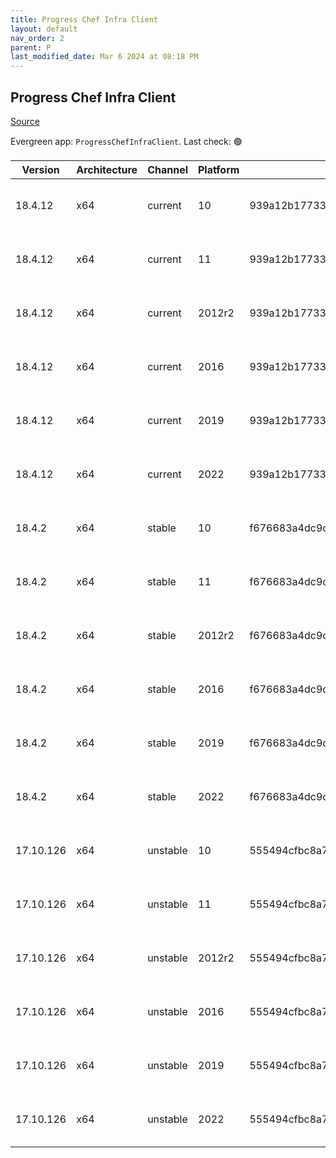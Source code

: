```yaml
---
title: Progress Chef Infra Client
layout: default
nav_order: 2
parent: P
last_modified_date: Mar 6 2024 at 08:18 PM
---
```


## Progress Chef Infra Client

[Source](https://www.chef.io/products/chef-infra)

Evergreen app: `ProgressChefInfraClient`. Last check: 🟢

| Version   | Architecture | Channel  | Platform | Sha256                                                           | URI                                                                                                                                                                                                            |
| --------- | ------------ | -------- | -------- | ---------------------------------------------------------------- | -------------------------------------------------------------------------------------------------------------------------------------------------------------------------------------------------------------- |
| 18.4.12   | x64          | current  | 10       | 939a12b17733741799778485463aaae690a4d2512cc2c9f78b812e010640675b | [https://packages.chef.io/files/current/chef/18.4.12/windows/10/chef-client-18.4.12-1-x64.msi](https://packages.chef.io/files/current/chef/18.4.12/windows/10/chef-client-18.4.12-1-x64.msi)                   |
| 18.4.12   | x64          | current  | 11       | 939a12b17733741799778485463aaae690a4d2512cc2c9f78b812e010640675b | [https://packages.chef.io/files/current/chef/18.4.12/windows/11/chef-client-18.4.12-1-x64.msi](https://packages.chef.io/files/current/chef/18.4.12/windows/11/chef-client-18.4.12-1-x64.msi)                   |
| 18.4.12   | x64          | current  | 2012r2   | 939a12b17733741799778485463aaae690a4d2512cc2c9f78b812e010640675b | [https://packages.chef.io/files/current/chef/18.4.12/windows/2012r2/chef-client-18.4.12-1-x64.msi](https://packages.chef.io/files/current/chef/18.4.12/windows/2012r2/chef-client-18.4.12-1-x64.msi)           |
| 18.4.12   | x64          | current  | 2016     | 939a12b17733741799778485463aaae690a4d2512cc2c9f78b812e010640675b | [https://packages.chef.io/files/current/chef/18.4.12/windows/2016/chef-client-18.4.12-1-x64.msi](https://packages.chef.io/files/current/chef/18.4.12/windows/2016/chef-client-18.4.12-1-x64.msi)               |
| 18.4.12   | x64          | current  | 2019     | 939a12b17733741799778485463aaae690a4d2512cc2c9f78b812e010640675b | [https://packages.chef.io/files/current/chef/18.4.12/windows/2019/chef-client-18.4.12-1-x64.msi](https://packages.chef.io/files/current/chef/18.4.12/windows/2019/chef-client-18.4.12-1-x64.msi)               |
| 18.4.12   | x64          | current  | 2022     | 939a12b17733741799778485463aaae690a4d2512cc2c9f78b812e010640675b | [https://packages.chef.io/files/current/chef/18.4.12/windows/2022/chef-client-18.4.12-1-x64.msi](https://packages.chef.io/files/current/chef/18.4.12/windows/2022/chef-client-18.4.12-1-x64.msi)               |
| 18.4.2    | x64          | stable   | 10       | f676683a4dc9ca17d142710964d773fe62e59307e6f19d2d65cb92dd51c86542 | [https://packages.chef.io/files/stable/chef/18.4.2/windows/10/chef-client-18.4.2-1-x64.msi](https://packages.chef.io/files/stable/chef/18.4.2/windows/10/chef-client-18.4.2-1-x64.msi)                         |
| 18.4.2    | x64          | stable   | 11       | f676683a4dc9ca17d142710964d773fe62e59307e6f19d2d65cb92dd51c86542 | [https://packages.chef.io/files/stable/chef/18.4.2/windows/11/chef-client-18.4.2-1-x64.msi](https://packages.chef.io/files/stable/chef/18.4.2/windows/11/chef-client-18.4.2-1-x64.msi)                         |
| 18.4.2    | x64          | stable   | 2012r2   | f676683a4dc9ca17d142710964d773fe62e59307e6f19d2d65cb92dd51c86542 | [https://packages.chef.io/files/stable/chef/18.4.2/windows/2012r2/chef-client-18.4.2-1-x64.msi](https://packages.chef.io/files/stable/chef/18.4.2/windows/2012r2/chef-client-18.4.2-1-x64.msi)                 |
| 18.4.2    | x64          | stable   | 2016     | f676683a4dc9ca17d142710964d773fe62e59307e6f19d2d65cb92dd51c86542 | [https://packages.chef.io/files/stable/chef/18.4.2/windows/2016/chef-client-18.4.2-1-x64.msi](https://packages.chef.io/files/stable/chef/18.4.2/windows/2016/chef-client-18.4.2-1-x64.msi)                     |
| 18.4.2    | x64          | stable   | 2019     | f676683a4dc9ca17d142710964d773fe62e59307e6f19d2d65cb92dd51c86542 | [https://packages.chef.io/files/stable/chef/18.4.2/windows/2019/chef-client-18.4.2-1-x64.msi](https://packages.chef.io/files/stable/chef/18.4.2/windows/2019/chef-client-18.4.2-1-x64.msi)                     |
| 18.4.2    | x64          | stable   | 2022     | f676683a4dc9ca17d142710964d773fe62e59307e6f19d2d65cb92dd51c86542 | [https://packages.chef.io/files/stable/chef/18.4.2/windows/2022/chef-client-18.4.2-1-x64.msi](https://packages.chef.io/files/stable/chef/18.4.2/windows/2022/chef-client-18.4.2-1-x64.msi)                     |
| 17.10.126 | x64          | unstable | 10       | 555494cfbc8a75144f8af9c80f3460b630b43a9fec94db182d6348457d3584d0 | [https://packages.chef.io/files/unstable/chef/17.10.126/windows/10/chef-client-17.10.126-1-x64.msi](https://packages.chef.io/files/unstable/chef/17.10.126/windows/10/chef-client-17.10.126-1-x64.msi)         |
| 17.10.126 | x64          | unstable | 11       | 555494cfbc8a75144f8af9c80f3460b630b43a9fec94db182d6348457d3584d0 | [https://packages.chef.io/files/unstable/chef/17.10.126/windows/11/chef-client-17.10.126-1-x64.msi](https://packages.chef.io/files/unstable/chef/17.10.126/windows/11/chef-client-17.10.126-1-x64.msi)         |
| 17.10.126 | x64          | unstable | 2012r2   | 555494cfbc8a75144f8af9c80f3460b630b43a9fec94db182d6348457d3584d0 | [https://packages.chef.io/files/unstable/chef/17.10.126/windows/2012r2/chef-client-17.10.126-1-x64.msi](https://packages.chef.io/files/unstable/chef/17.10.126/windows/2012r2/chef-client-17.10.126-1-x64.msi) |
| 17.10.126 | x64          | unstable | 2016     | 555494cfbc8a75144f8af9c80f3460b630b43a9fec94db182d6348457d3584d0 | [https://packages.chef.io/files/unstable/chef/17.10.126/windows/2016/chef-client-17.10.126-1-x64.msi](https://packages.chef.io/files/unstable/chef/17.10.126/windows/2016/chef-client-17.10.126-1-x64.msi)     |
| 17.10.126 | x64          | unstable | 2019     | 555494cfbc8a75144f8af9c80f3460b630b43a9fec94db182d6348457d3584d0 | [https://packages.chef.io/files/unstable/chef/17.10.126/windows/2019/chef-client-17.10.126-1-x64.msi](https://packages.chef.io/files/unstable/chef/17.10.126/windows/2019/chef-client-17.10.126-1-x64.msi)     |
| 17.10.126 | x64          | unstable | 2022     | 555494cfbc8a75144f8af9c80f3460b630b43a9fec94db182d6348457d3584d0 | [https://packages.chef.io/files/unstable/chef/17.10.126/windows/2022/chef-client-17.10.126-1-x64.msi](https://packages.chef.io/files/unstable/chef/17.10.126/windows/2022/chef-client-17.10.126-1-x64.msi)     |
